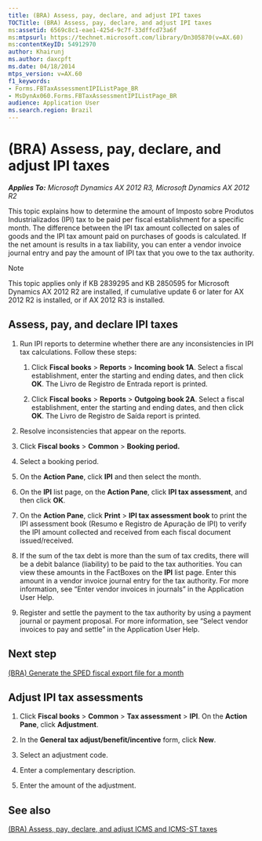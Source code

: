 ```yaml
---
title: (BRA) Assess, pay, declare, and adjust IPI taxes
TOCTitle: (BRA) Assess, pay, declare, and adjust IPI taxes
ms:assetid: 6569c8c1-eae1-425d-9c7f-33dffcd73a6f
ms:mtpsurl: https://technet.microsoft.com/library/Dn305870(v=AX.60)
ms:contentKeyID: 54912970
author: Khairunj
ms.author: daxcpft
ms.date: 04/18/2014
mtps_version: v=AX.60
f1_keywords:
- Forms.FBTaxAssessmentIPIListPage_BR
- MsDynAx060.Forms.FBTaxAssessmentIPIListPage_BR
audience: Application User
ms.search.region: Brazil
---
```


# (BRA) Assess, pay, declare, and adjust IPI taxes 


_**Applies To:** Microsoft Dynamics AX 2012 R3, Microsoft Dynamics AX 2012 R2_

This topic explains how to determine the amount of Imposto sobre Produtos Industrializados (IPI) tax to be paid per fiscal establishment for a specific month. The difference between the IPI tax amount collected on sales of goods and the IPI tax amount paid on purchases of goods is calculated. If the net amount is results in a tax liability, you can enter a vendor invoice journal entry and pay the amount of IPI tax that you owe to the tax authority.


> [!NOTE]
> <P>This topic applies only if KB 2839295 and KB 2850595 for Microsoft Dynamics AX 2012 R2 are installed, if cumulative update 6 or later for AX 2012 R2 is installed, or if AX 2012 R3 is installed.</P>



## Assess, pay, and declare IPI taxes

1.  Run IPI reports to determine whether there are any inconsistencies in IPI tax calculations. Follow these steps:
    
    1.  Click **Fiscal books** \> **Reports** \> **Incoming book 1A**. Select a fiscal establishment, enter the starting and ending dates, and then click **OK**. The Livro de Registro de Entrada report is printed.
    
    2.  Click **Fiscal books** \> **Reports** \> **Outgoing book 2A**. Select a fiscal establishment, enter the starting and ending dates, and then click **OK**. The Livro de Registro de Saída report is printed.

2.  Resolve inconsistencies that appear on the reports.

3.  Click **Fiscal books** \> **Common** \> **Booking period.**

4.  Select a booking period.

5.  On the **Action Pane**, click **IPI** and then select the month.

6.  On the **IPI** list page, on the **Action Pane**, click **IPI tax assessment**, and then click **OK**.

7.  On the **Action Pane**, click **Print** \> **IPI tax assessment book** to print the IPI assessment book (Resumo e Registro de Apuração de IPI) to verify the IPI amount collected and received from each fiscal document issued/received.

8.  If the sum of the tax debt is more than the sum of tax credits, there will be a debit balance (liability) to be paid to the tax authorities. You can view these amounts in the FactBoxes on the **IPI** list page. Enter this amount in a vendor invoice journal entry for the tax authority. For more information, see “Enter vendor invoices in journals” in the Application User Help.

9.  Register and settle the payment to the tax authority by using a payment journal or payment proposal. For more information, see “Select vendor invoices to pay and settle” in the Application User Help.

## Next step

[(BRA) Generate the SPED fiscal export file for a month](bra-generate-the-sped-fiscal-export-file-for-a-month.md)

## Adjust IPI tax assessments

1.  Click **Fiscal books** \> **Common** \> **Tax assessment** \> **IPI**. On the **Action Pane**, click **Adjustment**.

2.  In the **General tax adjust/benefit/incentive** form, click **New**.

3.  Select an adjustment code.

4.  Enter a complementary description.

5.  Enter the amount of the adjustment.

## See also

[(BRA) Assess, pay, declare, and adjust ICMS and ICMS-ST taxes](bra-assess-pay-declare-and-adjust-icms-and-icms-st-taxes.md)

  


